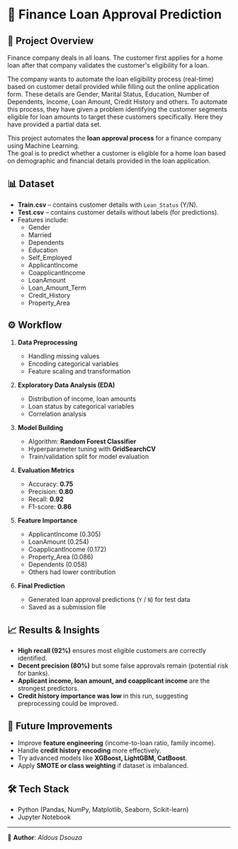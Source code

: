 # 🏦 Finance Loan Approval Prediction

## 📌 Project Overview
Finance company deals in all loans. The customer first applies for a home loan after that company validates the customer's eligibility for a loan.

The company wants to automate the loan eligibility process (real-time) based on customer detail provided while filling out the online application form. These details are Gender, Marital Status, Education, Number of Dependents, Income, Loan Amount, Credit History and others. To automate this process, they have given a problem identifying the customer segments eligible for loan amounts to target these customers specifically. Here they have provided a partial data set.

This project automates the **loan approval process** for a finance company using Machine Learning.  
The goal is to predict whether a customer is eligible for a home loan based on demographic and financial details provided in the loan application.

## 📊 Dataset
- **Train.csv** – contains customer details with `Loan_Status` (Y/N).
- **Test.csv** – contains customer details without labels (for predictions).
- Features include:
  - Gender
  - Married
  - Dependents
  - Education
  - Self_Employed
  - ApplicantIncome
  - CoapplicantIncome
  - LoanAmount
  - Loan_Amount_Term
  - Credit_History
  - Property_Area

## ⚙️ Workflow
1. **Data Preprocessing**
   - Handling missing values
   - Encoding categorical variables
   - Feature scaling and transformation

2. **Exploratory Data Analysis (EDA)**
   - Distribution of income, loan amounts
   - Loan status by categorical variables
   - Correlation analysis

3. **Model Building**
   - Algorithm: **Random Forest Classifier**
   - Hyperparameter tuning with **GridSearchCV**
   - Train/validation split for model evaluation

4. **Evaluation Metrics**
   - Accuracy: **0.75**
   - Precision: **0.80**
   - Recall: **0.92**
   - F1-score: **0.86**

5. **Feature Importance**
   - ApplicantIncome (0.305)
   - LoanAmount (0.254)
   - CoapplicantIncome (0.172)
   - Property_Area (0.086)
   - Dependents (0.058)
   - Others had lower contribution

6. **Final Prediction**
   - Generated loan approval predictions (`Y` / `N`) for test data
   - Saved as a submission file

## 📈 Results & Insights
- **High recall (92%)** ensures most eligible customers are correctly identified.
- **Decent precision (80%)** but some false approvals remain (potential risk for banks).
- **Applicant income, loan amount, and coapplicant income** are the strongest predictors.
- **Credit history importance was low** in this run, suggesting preprocessing could be improved.

## 🚀 Future Improvements
- Improve **feature engineering** (income-to-loan ratio, family income).
- Handle **credit history encoding** more effectively.
- Try advanced models like **XGBoost, LightGBM, CatBoost**.
- Apply **SMOTE or class weighting** if dataset is imbalanced.

## 🛠️ Tech Stack
- Python (Pandas, NumPy, Matplotlib, Seaborn, Scikit-learn)
- Jupyter Notebook

---
👤 **Author**: *Aldous Dsouza*  
